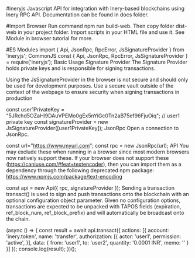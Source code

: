 #ineryjs
Javascript API for integration with Inery-based blockchains using Inery RPC API.
Documentation can be found in docs folder.

#Import
Browser
Run command npm run build-web. Then copy folder dist-web in your project folder. Import scripts in your HTML file and use it. See Module in browser tutorial for more.

#ES Modules
import { Api, JsonRpc, RpcError, JsSignatureProvider } from 'ineryjs';
CommonJS
const { Api, JsonRpc, RpcError, JsSignatureProvider } = require('ineryjs');
Basic Usage
Signature Provider
The Signature Provider holds private keys and is responsible for signing transactions.

Using the JsSignatureProvider in the browser is not secure and should only be used for development purposes. Use a secure vault outside of the context of the webpage to ensure security when signing transactions in production

const user1PrivateKey = "5JRchd5OZaHl9DAuVPEMo0gEx5nYiGc0Tn2aB75ef96FjuOiq"; // user1 private key
const signatureProvider = new JsSignatureProvider([user1PrivateKey]);
JsonRpc
Open a connection to JsonRpc.

const url="https://www.myurl.com";
const rpc = new JsonRpc(url);
API
You may exclude these when running in a browser since most modern browsers now natively support these. If your browser does not support these (https://caniuse.com/#feat=textencoder), then you can import them as a dependency through the following deprecated npm package: https://www.npmjs.com/package/text-encoding

const api = new Api({ rpc, signatureProvider });
Sending a transaction
transact() is used to sign and push transactions onto the blockchain with an optional configuration object parameter. Given no configuration options, transactions are expected to be unpacked with TAPOS fields (expiration, ref_block_num, ref_block_prefix) and will automatically be broadcast onto the chain.

(async () => {
  const result = await api.transact({
    actions: [{
      account: 'inery.token',
      name: 'transfer',
      authorization: [{
        actor: 'user1',
        permission: 'active',
      }],
      data: {
        from: 'user1',
        to: 'user2',
        quantity: '0.0001 INR',
        memo: ''
      }
    }]
  });
  console.log(result);
})();
